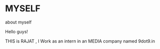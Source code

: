 # MYSELF
about myself


Hello guys!

THIS is RAJAT , I Work as an intern in an MEDIA company named 9dot9.in 
